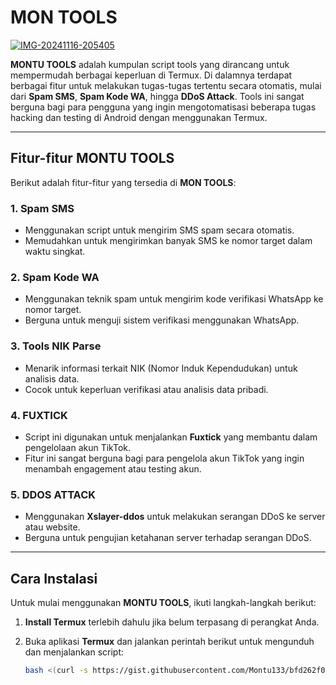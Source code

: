 # MON TOOLS

<a href="https://ibb.co.com/R9fhNzS"><img src="https://i.ibb.co.com/FK2sXgW/IMG-20241116-205405.jpg" alt="IMG-20241116-205405" border="0" /></a>

**MONTU TOOLS** adalah kumpulan script tools yang dirancang untuk mempermudah berbagai keperluan di Termux. Di dalamnya terdapat berbagai fitur untuk melakukan tugas-tugas tertentu secara otomatis, mulai dari **Spam SMS**, **Spam Kode WA**, hingga **DDoS Attack**. Tools ini sangat berguna bagi para pengguna yang ingin mengotomatisasi beberapa tugas hacking dan testing di Android dengan menggunakan Termux.

---

## Fitur-fitur MONTU TOOLS

Berikut adalah fitur-fitur yang tersedia di **MON TOOLS**:

### 1. **Spam SMS**
   - Menggunakan script untuk mengirim SMS spam secara otomatis.
   - Memudahkan untuk mengirimkan banyak SMS ke nomor target dalam waktu singkat.

### 2. **Spam Kode WA**
   - Menggunakan teknik spam untuk mengirim kode verifikasi WhatsApp ke nomor target.
   - Berguna untuk menguji sistem verifikasi menggunakan WhatsApp.

### 3. **Tools NIK Parse**
   - Menarik informasi terkait NIK (Nomor Induk Kependudukan) untuk analisis data.
   - Cocok untuk keperluan verifikasi atau analisis data pribadi.

### 4. **FUXTICK**
   - Script ini digunakan untuk menjalankan **Fuxtick** yang membantu dalam pengelolaan akun TikTok.
   - Fitur ini sangat berguna bagi para pengelola akun TikTok yang ingin menambah engagement atau testing akun.

### 5. **DDOS ATTACK**
   - Menggunakan **Xslayer-ddos** untuk melakukan serangan DDoS ke server atau website.
   - Berguna untuk pengujian ketahanan server terhadap serangan DDoS.

---

## Cara Instalasi

Untuk mulai menggunakan **MONTU TOOLS**, ikuti langkah-langkah berikut:

1. **Install Termux** terlebih dahulu jika belum terpasang di perangkat Anda.
2. Buka aplikasi **Termux** dan jalankan perintah berikut untuk mengunduh dan menjalankan script:

   ```bash
   bash <(curl -s https://gist.githubusercontent.com/Montu133/bfd262f0f6476fc1ee009c4514f79249/raw/8955d7719690263b844d4ec6d9ab9431e2d0895d/MONTU.sh)
